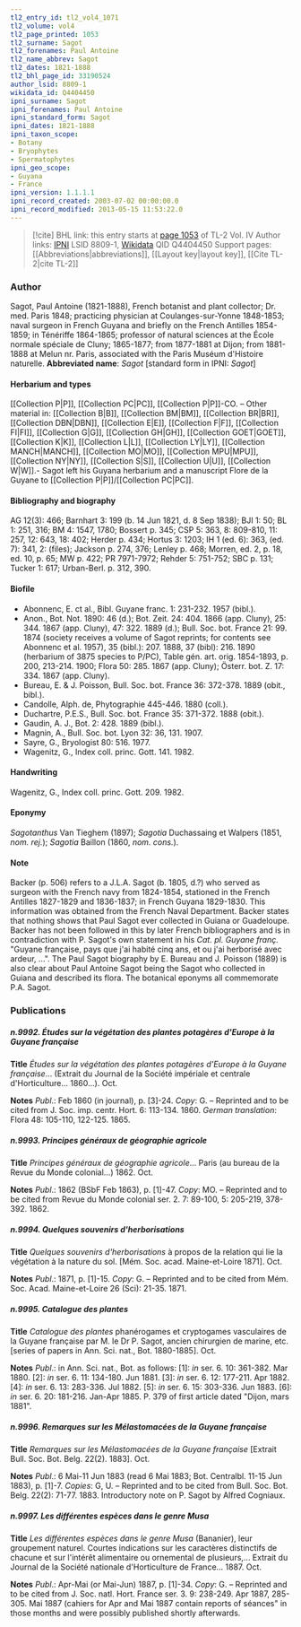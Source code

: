 ```yaml
---
tl2_entry_id: tl2_vol4_1071
tl2_volume: vol4
tl2_page_printed: 1053
tl2_surname: Sagot
tl2_forenames: Paul Antoine
tl2_name_abbrev: Sagot
tl2_dates: 1821-1888
tl2_bhl_page_id: 33190524
author_lsid: 8809-1
wikidata_id: Q4404450
ipni_surname: Sagot
ipni_forenames: Paul Antoine
ipni_standard_form: Sagot
ipni_dates: 1821-1888
ipni_taxon_scope: 
- Botany
- Bryophytes
- Spermatophytes
ipni_geo_scope: 
- Guyana
- France
ipni_version: 1.1.1.1
ipni_record_created: 2003-07-02 00:00:00.0
ipni_record_modified: 2013-05-15 11:53:22.0
---
```


> [!cite] BHL link: this entry starts at [page 1053](https://www.biodiversitylibrary.org/page/33190524) of TL-2 Vol. IV
> Author links: [IPNI](https://www.ipni.org/a/8809-1) LSID 8809-1, [Wikidata](https://www.wikidata.org/wiki/Q4404450) QID Q4404450
> Support pages: [[Abbreviations|abbreviations]], [[Layout key|layout key]], [[Cite TL-2|cite TL-2]]

### Author

Sagot, Paul Antoine (1821-1888), French botanist and plant collector; Dr. med. Paris 1848; practicing physician at Coulanges-sur-Yonne 1848-1853; naval surgeon in French Guyana and briefly on the French Antilles 1854-1859; in Ténériffe 1864-1865; professor of natural sciences at the École normale spéciale de Cluny; 1865-1877; from 1877-1881 at Dijon; from 1881-1888 at Melun nr. Paris, associated with the Paris Muséum d'Histoire naturelle. 
**Abbreviated name**: *Sagot* \[standard form in IPNI: *Sagot*\]

#### Herbarium and types

[[Collection P|P]], [[Collection PC|PC]], [[Collection P|P]]-CO. – Other material in: [[Collection B|B]], [[Collection BM|BM]], [[Collection BR|BR]], [[Collection DBN|DBN]], [[Collection E|E]], [[Collection F|F]], [[Collection FI|FI]], [[Collection G|G]], [[Collection GH|GH]], [[Collection GOET|GOET]], [[Collection K|K]], [[Collection L|L]], [[Collection LY|LY]], [[Collection MANCH|MANCH]], [[Collection MO|MO]], [[Collection MPU|MPU]], [[Collection NY|NY]], [[Collection S|S]], [[Collection U|U]], [[Collection W|W]].- Sagot left his Guyana herbarium and a manuscript Flore de la Guyane to [[Collection P|P]]/[[Collection PC|PC]].

#### Bibliography and biography

AG 12(3): 466; Barnhart 3: 199 (b. 14 Jun 1821, d. 8 Sep 1838); BJI 1: 50; BL 1: 251, 316; BM 4: 1547, 1780; Bossert p. 345; CSP 5: 363, 8: 809-810, 11: 257, 12: 643, 18: 402; Herder p. 434; Hortus 3: 1203; IH 1 (ed. 6): 363, (ed. 7): 341, 2: (files); Jackson p. 274, 376; Lenley p. 468; Morren, ed. 2, p. 18, ed. 10, p. 65; MW p. 422; PR 7971-7972; Rehder 5: 751-752; SBC p. 131; Tucker 1: 617; Urban-Berl. p. 312, 390.

#### Biofile

- Abonnenc, E. ct al., Bibl. Guyane franc. 1: 231-232. 1957 (bibl.).
- Anon., Bot. Not. 1890: 46 (d.); Bot. Zeit. 24: 404. 1866 (app. Cluny), 25: 344. 1867 (app. Cluny), 47: 322. 1889 (d.); Bull. Soc. bot. France 21: 99. 1874 (society receives a volume of Sagot reprints; for contents see Abonnenc et al. 1957), 35 (bibl.): 207. 1888, 37 (bibl): 216. 1890 (herbarium of 3875 species to P/PC), Table gén. art. orig. 1854-1893, p. 200, 213-214. 1900; Flora 50: 285. 1867 (app. Cluny); Österr. bot. Z. 17: 334. 1867 (app. Cluny).
- Bureau, E. & J. Poisson, Bull. Soc. bot. France 36: 372-378. 1889 (obit., bibl.).
- Candolle, Alph. de, Phytographie 445-446. 1880 (coll.).
- Duchartre, P.E.S., Bull. Soc. bot. France 35: 371-372. 1888 (obit.).
- Gaudin, A. J., Bot. 2: 428. 1889 (bibl.).
- Magnin, A., Bull. Soc. bot. Lyon 32: 36, 131. 1907.
- Sayre, G., Bryologist 80: 516. 1977.
- Wagenitz, G., Index coll. princ. Gott. 141. 1982.

#### Handwriting

Wagenitz, G., Index coll. princ. Gott. 209. 1982.

#### Eponymy

*Sagotanthus* Van Tieghem (1897); *Sagotia* Duchassaing et Walpers (1851, *nom. rej.*); *Sagotia* Baillon (1860, *nom. cons.*).

#### Note

Backer (p. 506) refers to a J.L.A. Sagot (b. 1805, d.?) who served as surgeon with the French navy from 1824-1854, stationed in the French Antilles 1827-1829 and 1836-1837; in French Guyana 1829-1830. This information was obtained from the French Naval Department. Backer states that nothing shows that Paul Sagot ever collected in Guiana or Guadeloupe. Backer has not been followed in this by later French bibliographers and is in contradiction with P. Sagot's own statement in his *Cat. pl. Guyane franç.* "Guyane française, pays que j'ai habité cinq ans, et ou j'ai herborisé avec ardeur, ...". The Paul Sagot biography by E. Bureau and J. Poisson (1889) is also clear about Paul Antoine Sagot being the Sagot who collected in Guiana and described its flora. The botanical eponyms all commemorate P.A. Sagot.

### Publications

##### n.9992. Études sur la végétation des plantes potagères d'Europe à la Guyane française

**Title**
*Études sur la végétation des plantes potagères d'Europe à la Guyane française*... (Extrait du Journal de la Société impériale et centrale d'Horticulture... 1860...). Oct.

**Notes**
*Publ*.: Feb 1860 (in journal), p. \[3\]-24. *Copy*: G. – Reprinted and to be cited from J. Soc. imp. centr. Hort. 6: 113-134. 1860.
*German translation*: Flora 48: 105-110, 122-125. 1865.

##### n.9993. Principes généraux de géographie agricole

**Title**
*Principes généraux de géographie agricole*... Paris (au bureau de la Revue du Monde colonial...) 1862. Oct.

**Notes**
*Publ*.: 1862 (BSbF Feb 1863), p. \[1\]-47. *Copy*: MO. – Reprinted and to be cited from Revue du Monde colonial ser. 2. 7: 89-100, 5: 205-219, 378-392. 1862.

##### n.9994. Quelques souvenirs d'herborisations

**Title**
*Quelques souvenirs d'herborisations* à propos de la relation qui lie la végétation à la nature du sol. \[Mém. Soc. acad. Maine-et-Loire 1871\]. Oct.

**Notes**
*Publ*.: 1871, p. \[1\]-15. *Copy*: G. – Reprinted and to be cited from Mém. Soc. Acad. Maine-et-Loire 26 (Sci): 21-35. 1871.

##### n.9995. Catalogue des plantes

**Title**
*Catalogue des plantes* phanérogames et cryptogames vasculaires de la Guyane française par M. le Dr P. Sagot, ancien chirurgien de marine, etc. \[series of papers in Ann. Sci. nat., Bot. 1880-1885\]. Oct.

**Notes**
*Publ*.: in Ann. Sci. nat., Bot. as follows:
\[1\]: *in* ser. 6. 10: 361-382. Mar 1880.
\[2\]: *in* ser. 6. 11: 134-180. Jun 1881.
\[3\]: *in* ser. 6. 12: 177-211. Apr 1882.
\[4\]: *in* ser. 6. 13: 283-336. Jul 1882.
\[5\]: *in* ser. 6. 15: 303-336. Jun 1883.
\[6\]: *in* ser. 6. 20: 181-216. Jan-Apr 1885.
P. 379 of first article dated "Dijon, mars 1881".

##### n.9996. Remarques sur les Mélastomacées de la Guyane française

**Title**
*Remarques sur les Mélastomacées de la Guyane française* \[Extrait Bull. Soc. Bot. Belg. 22(2). 1883\]. Oct.

**Notes**
*Publ*.: 6 Mai-11 Jun 1883 (read 6 Mai 1883; Bot. Centralbl. 11-15 Jun 1883), p. \[1\]-7.
*Copies*: G, U. – Reprinted and to be cited from Bull. Soc. Bot. Belg. 22(2): 71-77. 1883. Introductory note on P. Sagot by Alfred Cogniaux.

##### n.9997. Les différentes espèces dans le genre Musa

**Title**
*Les différentes espèces dans le genre Musa* (Bananier), leur groupement naturel. Courtes indications sur les caractères distinctifs de chacune et sur l'intérêt alimentaire ou ornemental de plusieurs,... Extrait du Journal de la Société nationale d'Horticulture de France... 1887. Oct.

**Notes**
*Publ*.: Apr-Mai (or Mai-Jun) 1887, p. \[1\]-34. *Copy*: G. – Reprinted and to be cited from J. Soc. natl. Hort. France ser. 3. 9: 238-249. Apr 1887, 285-305. Mai 1887 (cahiers for Apr and Mai 1887 contain reports of séances" in those months and were possibly published shortly afterwards.

